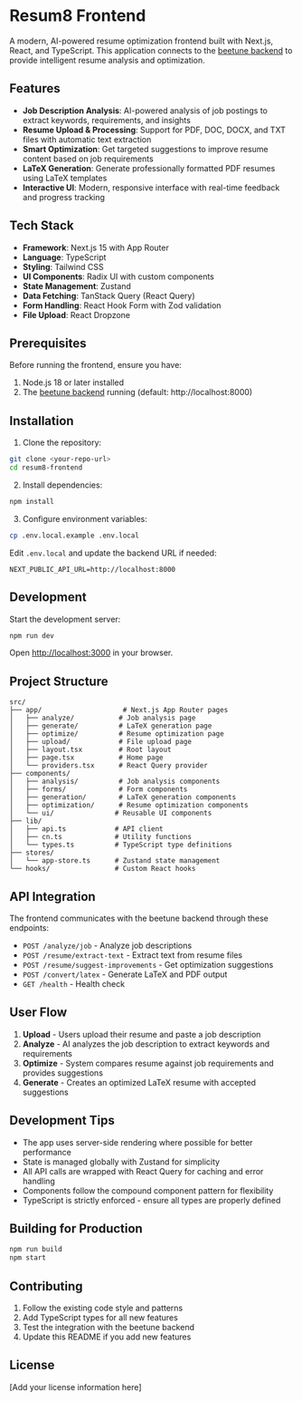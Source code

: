 # Resum8 Frontend

A modern, AI-powered resume optimization frontend built with Next.js, React, and TypeScript. This application connects to the [beetune backend](https://github.com/fumbleLabs/beetune) to provide intelligent resume analysis and optimization.

## Features

- **Job Description Analysis**: AI-powered analysis of job postings to extract keywords, requirements, and insights
- **Resume Upload & Processing**: Support for PDF, DOC, DOCX, and TXT files with automatic text extraction
- **Smart Optimization**: Get targeted suggestions to improve resume content based on job requirements
- **LaTeX Generation**: Generate professionally formatted PDF resumes using LaTeX templates
- **Interactive UI**: Modern, responsive interface with real-time feedback and progress tracking

## Tech Stack

- **Framework**: Next.js 15 with App Router
- **Language**: TypeScript
- **Styling**: Tailwind CSS
- **UI Components**: Radix UI with custom components
- **State Management**: Zustand
- **Data Fetching**: TanStack Query (React Query)
- **Form Handling**: React Hook Form with Zod validation
- **File Upload**: React Dropzone

## Prerequisites

Before running the frontend, ensure you have:

1. Node.js 18 or later installed
2. The [beetune backend](https://github.com/fumbleLabs/beetune) running (default: http://localhost:8000)

## Installation

1. Clone the repository:
```bash
git clone <your-repo-url>
cd resum8-frontend
```

2. Install dependencies:
```bash
npm install
```

3. Configure environment variables:
```bash
cp .env.local.example .env.local
```

Edit `.env.local` and update the backend URL if needed:
```env
NEXT_PUBLIC_API_URL=http://localhost:8000
```

## Development

Start the development server:
```bash
npm run dev
```

Open [http://localhost:3000](http://localhost:3000) in your browser.

## Project Structure

```
src/
├── app/                    # Next.js App Router pages
│   ├── analyze/           # Job analysis page
│   ├── generate/          # LaTeX generation page
│   ├── optimize/          # Resume optimization page
│   ├── upload/            # File upload page
│   ├── layout.tsx         # Root layout
│   ├── page.tsx           # Home page
│   └── providers.tsx      # React Query provider
├── components/
│   ├── analysis/          # Job analysis components
│   ├── forms/             # Form components
│   ├── generation/        # LaTeX generation components
│   ├── optimization/      # Resume optimization components
│   └── ui/               # Reusable UI components
├── lib/
│   ├── api.ts            # API client
│   ├── cn.ts             # Utility functions
│   └── types.ts          # TypeScript type definitions
├── stores/
│   └── app-store.ts      # Zustand state management
└── hooks/                # Custom React hooks
```

## API Integration

The frontend communicates with the beetune backend through these endpoints:

- `POST /analyze/job` - Analyze job descriptions
- `POST /resume/extract-text` - Extract text from resume files
- `POST /resume/suggest-improvements` - Get optimization suggestions
- `POST /convert/latex` - Generate LaTeX and PDF output
- `GET /health` - Health check

## User Flow

1. **Upload** - Users upload their resume and paste a job description
2. **Analyze** - AI analyzes the job description to extract keywords and requirements
3. **Optimize** - System compares resume against job requirements and provides suggestions
4. **Generate** - Creates an optimized LaTeX resume with accepted suggestions

## Development Tips

- The app uses server-side rendering where possible for better performance
- State is managed globally with Zustand for simplicity
- All API calls are wrapped with React Query for caching and error handling
- Components follow the compound component pattern for flexibility
- TypeScript is strictly enforced - ensure all types are properly defined

## Building for Production

```bash
npm run build
npm start
```

## Contributing

1. Follow the existing code style and patterns
2. Add TypeScript types for all new features
3. Test the integration with the beetune backend
4. Update this README if you add new features

## License

[Add your license information here]